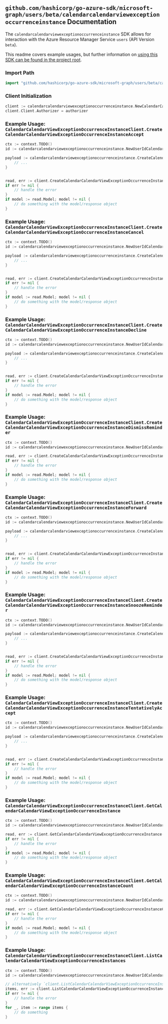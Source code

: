 
## `github.com/hashicorp/go-azure-sdk/microsoft-graph/users/beta/calendarcalendarviewexceptionoccurrenceinstance` Documentation

The `calendarcalendarviewexceptionoccurrenceinstance` SDK allows for interaction with the Azure Resource Manager Service `users` (API Version `beta`).

This readme covers example usages, but further information on [using this SDK can be found in the project root](https://github.com/hashicorp/go-azure-sdk/tree/main/docs).

### Import Path

```go
import "github.com/hashicorp/go-azure-sdk/microsoft-graph/users/beta/calendarcalendarviewexceptionoccurrenceinstance"
```


### Client Initialization

```go
client := calendarcalendarviewexceptionoccurrenceinstance.NewCalendarCalendarViewExceptionOccurrenceInstanceClientWithBaseURI("https://management.azure.com")
client.Client.Authorizer = authorizer
```


### Example Usage: `CalendarCalendarViewExceptionOccurrenceInstanceClient.CreateCalendarCalendarViewExceptionOccurrenceInstanceAccept`

```go
ctx := context.TODO()
id := calendarcalendarviewexceptionoccurrenceinstance.NewUserIdCalendarIdCalendarViewIdExceptionOccurrenceIdInstanceID("userIdValue", "calendarIdValue", "eventIdValue", "eventId1Value", "eventId2Value")

payload := calendarcalendarviewexceptionoccurrenceinstance.CreateCalendarCalendarViewExceptionOccurrenceInstanceAcceptRequest{
	// ...
}


read, err := client.CreateCalendarCalendarViewExceptionOccurrenceInstanceAccept(ctx, id, payload)
if err != nil {
	// handle the error
}
if model := read.Model; model != nil {
	// do something with the model/response object
}
```


### Example Usage: `CalendarCalendarViewExceptionOccurrenceInstanceClient.CreateCalendarCalendarViewExceptionOccurrenceInstanceCancel`

```go
ctx := context.TODO()
id := calendarcalendarviewexceptionoccurrenceinstance.NewUserIdCalendarIdCalendarViewIdExceptionOccurrenceIdInstanceID("userIdValue", "calendarIdValue", "eventIdValue", "eventId1Value", "eventId2Value")

payload := calendarcalendarviewexceptionoccurrenceinstance.CreateCalendarCalendarViewExceptionOccurrenceInstanceCancelRequest{
	// ...
}


read, err := client.CreateCalendarCalendarViewExceptionOccurrenceInstanceCancel(ctx, id, payload)
if err != nil {
	// handle the error
}
if model := read.Model; model != nil {
	// do something with the model/response object
}
```


### Example Usage: `CalendarCalendarViewExceptionOccurrenceInstanceClient.CreateCalendarCalendarViewExceptionOccurrenceInstanceDecline`

```go
ctx := context.TODO()
id := calendarcalendarviewexceptionoccurrenceinstance.NewUserIdCalendarIdCalendarViewIdExceptionOccurrenceIdInstanceID("userIdValue", "calendarIdValue", "eventIdValue", "eventId1Value", "eventId2Value")

payload := calendarcalendarviewexceptionoccurrenceinstance.CreateCalendarCalendarViewExceptionOccurrenceInstanceDeclineRequest{
	// ...
}


read, err := client.CreateCalendarCalendarViewExceptionOccurrenceInstanceDecline(ctx, id, payload)
if err != nil {
	// handle the error
}
if model := read.Model; model != nil {
	// do something with the model/response object
}
```


### Example Usage: `CalendarCalendarViewExceptionOccurrenceInstanceClient.CreateCalendarCalendarViewExceptionOccurrenceInstanceDismissReminder`

```go
ctx := context.TODO()
id := calendarcalendarviewexceptionoccurrenceinstance.NewUserIdCalendarIdCalendarViewIdExceptionOccurrenceIdInstanceID("userIdValue", "calendarIdValue", "eventIdValue", "eventId1Value", "eventId2Value")

read, err := client.CreateCalendarCalendarViewExceptionOccurrenceInstanceDismissReminder(ctx, id)
if err != nil {
	// handle the error
}
if model := read.Model; model != nil {
	// do something with the model/response object
}
```


### Example Usage: `CalendarCalendarViewExceptionOccurrenceInstanceClient.CreateCalendarCalendarViewExceptionOccurrenceInstanceForward`

```go
ctx := context.TODO()
id := calendarcalendarviewexceptionoccurrenceinstance.NewUserIdCalendarIdCalendarViewIdExceptionOccurrenceIdInstanceID("userIdValue", "calendarIdValue", "eventIdValue", "eventId1Value", "eventId2Value")

payload := calendarcalendarviewexceptionoccurrenceinstance.CreateCalendarCalendarViewExceptionOccurrenceInstanceForwardRequest{
	// ...
}


read, err := client.CreateCalendarCalendarViewExceptionOccurrenceInstanceForward(ctx, id, payload)
if err != nil {
	// handle the error
}
if model := read.Model; model != nil {
	// do something with the model/response object
}
```


### Example Usage: `CalendarCalendarViewExceptionOccurrenceInstanceClient.CreateCalendarCalendarViewExceptionOccurrenceInstanceSnoozeReminder`

```go
ctx := context.TODO()
id := calendarcalendarviewexceptionoccurrenceinstance.NewUserIdCalendarCalendarViewIdExceptionOccurrenceIdInstanceID("userIdValue", "eventIdValue", "eventId1Value", "eventId2Value")

payload := calendarcalendarviewexceptionoccurrenceinstance.CreateCalendarCalendarViewExceptionOccurrenceInstanceSnoozeReminderRequest{
	// ...
}


read, err := client.CreateCalendarCalendarViewExceptionOccurrenceInstanceSnoozeReminder(ctx, id, payload)
if err != nil {
	// handle the error
}
if model := read.Model; model != nil {
	// do something with the model/response object
}
```


### Example Usage: `CalendarCalendarViewExceptionOccurrenceInstanceClient.CreateCalendarCalendarViewExceptionOccurrenceInstanceTentativelyAccept`

```go
ctx := context.TODO()
id := calendarcalendarviewexceptionoccurrenceinstance.NewUserIdCalendarIdCalendarViewIdExceptionOccurrenceIdInstanceID("userIdValue", "calendarIdValue", "eventIdValue", "eventId1Value", "eventId2Value")

payload := calendarcalendarviewexceptionoccurrenceinstance.CreateCalendarCalendarViewExceptionOccurrenceInstanceTentativelyAcceptRequest{
	// ...
}


read, err := client.CreateCalendarCalendarViewExceptionOccurrenceInstanceTentativelyAccept(ctx, id, payload)
if err != nil {
	// handle the error
}
if model := read.Model; model != nil {
	// do something with the model/response object
}
```


### Example Usage: `CalendarCalendarViewExceptionOccurrenceInstanceClient.GetCalendarCalendarViewExceptionOccurrenceInstance`

```go
ctx := context.TODO()
id := calendarcalendarviewexceptionoccurrenceinstance.NewUserIdCalendarIdCalendarViewIdExceptionOccurrenceIdInstanceID("userIdValue", "calendarIdValue", "eventIdValue", "eventId1Value", "eventId2Value")

read, err := client.GetCalendarCalendarViewExceptionOccurrenceInstance(ctx, id)
if err != nil {
	// handle the error
}
if model := read.Model; model != nil {
	// do something with the model/response object
}
```


### Example Usage: `CalendarCalendarViewExceptionOccurrenceInstanceClient.GetCalendarCalendarViewExceptionOccurrenceInstanceCount`

```go
ctx := context.TODO()
id := calendarcalendarviewexceptionoccurrenceinstance.NewUserIdCalendarIdCalendarViewIdExceptionOccurrenceID("userIdValue", "calendarIdValue", "eventIdValue", "eventId1Value")

read, err := client.GetCalendarCalendarViewExceptionOccurrenceInstanceCount(ctx, id)
if err != nil {
	// handle the error
}
if model := read.Model; model != nil {
	// do something with the model/response object
}
```


### Example Usage: `CalendarCalendarViewExceptionOccurrenceInstanceClient.ListCalendarCalendarViewExceptionOccurrenceInstances`

```go
ctx := context.TODO()
id := calendarcalendarviewexceptionoccurrenceinstance.NewUserIdCalendarCalendarViewIdExceptionOccurrenceID("userIdValue", "eventIdValue", "eventId1Value")

// alternatively `client.ListCalendarCalendarViewExceptionOccurrenceInstances(ctx, id)` can be used to do batched pagination
items, err := client.ListCalendarCalendarViewExceptionOccurrenceInstancesComplete(ctx, id)
if err != nil {
	// handle the error
}
for _, item := range items {
	// do something
}
```
